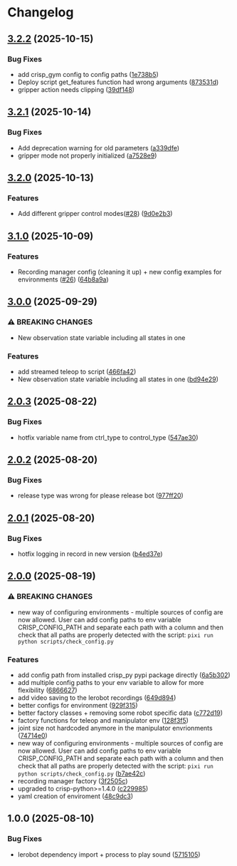 # Changelog

## [3.2.2](https://github.com/utiasDSL/crisp_gym/compare/v3.2.1...v3.2.2) (2025-10-15)


### Bug Fixes

* add crisp_gym config to config paths ([1e738b5](https://github.com/utiasDSL/crisp_gym/commit/1e738b530515e22c535532fb6fe235ba59bb0286))
* Deploy script get_features function had wrong arguments ([873531d](https://github.com/utiasDSL/crisp_gym/commit/873531d0e2aaec0816fe2bbe5f18a41497067bc1))
* gripper action needs clipping ([39df148](https://github.com/utiasDSL/crisp_gym/commit/39df1481e933110060031d0e43b7ef6cb2da8992))

## [3.2.1](https://github.com/utiasDSL/crisp_gym/compare/v3.2.0...v3.2.1) (2025-10-14)


### Bug Fixes

* Add deprecation warning for old parameters ([a339dfe](https://github.com/utiasDSL/crisp_gym/commit/a339dfe3997855e41b4d31d52e3f623450d78eee))
* gripper mode not properly initialized ([a7528e9](https://github.com/utiasDSL/crisp_gym/commit/a7528e9e7ee0816e208d096a8a83b649d5d29e78))

## [3.2.0](https://github.com/utiasDSL/crisp_gym/compare/v3.1.0...v3.2.0) (2025-10-13)


### Features

* Add different gripper control modes([#28](https://github.com/utiasDSL/crisp_gym/issues/28)) ([9d0e2b3](https://github.com/utiasDSL/crisp_gym/commit/9d0e2b312bdb839d5b95c429b11957e3c0d3b3f6))

## [3.1.0](https://github.com/utiasDSL/crisp_gym/compare/v3.0.0...v3.1.0) (2025-10-09)


### Features

* Recording manager config (cleaning it up) + new config examples for environments ([#26](https://github.com/utiasDSL/crisp_gym/issues/26)) ([64b8a9a](https://github.com/utiasDSL/crisp_gym/commit/64b8a9a2d42c0437b597754f2544147d66ed936f))

## [3.0.0](https://github.com/utiasDSL/crisp_gym/compare/v2.0.3...v3.0.0) (2025-09-29)


### ⚠ BREAKING CHANGES

* New observation state variable including all states in one

### Features

* add streamed teleop to script ([466fa42](https://github.com/utiasDSL/crisp_gym/commit/466fa42a5224d2a51ff6220f3c2baca01b9b1c5f))
* New observation state variable including all states in one ([bd94e29](https://github.com/utiasDSL/crisp_gym/commit/bd94e297d332652ea3d75894cbce2e4cfa0b9663))

## [2.0.3](https://github.com/utiasDSL/crisp_gym/compare/v2.0.2...v2.0.3) (2025-08-22)


### Bug Fixes

* hotfix variable name from ctrl_type to control_type ([547ae30](https://github.com/utiasDSL/crisp_gym/commit/547ae306a962da4635bfe4cfbcbde748c1b963b2))

## [2.0.2](https://github.com/utiasDSL/crisp_gym/compare/v2.0.1...v2.0.2) (2025-08-20)


### Bug Fixes

* release type was wrong for please release bot ([977ff20](https://github.com/utiasDSL/crisp_gym/commit/977ff20ef617252727a6c0895e43b9d029b525b2))

## [2.0.1](https://github.com/utiasDSL/crisp_gym/compare/v2.0.0...v2.0.1) (2025-08-20)


### Bug Fixes

* hotfix logging in record in new version ([b4ed37e](https://github.com/utiasDSL/crisp_gym/commit/b4ed37ed5bcee749e42c17dd6723f64d681ea5b7))

## [2.0.0](https://github.com/utiasDSL/crisp_gym/compare/v1.0.0...v2.0.0) (2025-08-19)


### ⚠ BREAKING CHANGES

* new way of configuring environments - multiple sources of config are now allowed. User can add config paths to env variable CRISP_CONFIG_PATH and separate each path with a column and then check that all paths are properly detected with the script: `pixi run python scripts/check_config.py`

### Features

* add config path from installed crisp_py pypi package directly ([6a5b302](https://github.com/utiasDSL/crisp_gym/commit/6a5b302e1701b4ffa46e4d062ad8004aca13e954))
* add multiple config paths to your env variable to allow for more flexibility ([6866627](https://github.com/utiasDSL/crisp_gym/commit/6866627deb963d37948fa09bd90977f028e54a27))
* add video saving to the lerobot recordings ([649d894](https://github.com/utiasDSL/crisp_gym/commit/649d89478adcce15873e00ac434e374980d52659))
* better configs for environment ([929f315](https://github.com/utiasDSL/crisp_gym/commit/929f3158b0a0a12194ab8a1b24ad2ddf0f368bbb))
* better factory classes + removing some robot specific data ([c772d19](https://github.com/utiasDSL/crisp_gym/commit/c772d194e02353423b7ca95496b8da88e33babfd))
* factory functions for teleop and manipulator env ([128f3f5](https://github.com/utiasDSL/crisp_gym/commit/128f3f59befb51220d8b9daf79835a291e3a2847))
* joint size not hardcoded anymore in the manipulator envrionments ([74714e0](https://github.com/utiasDSL/crisp_gym/commit/74714e0cedefc66735eec1c40ddb5277756eb81f))
* new way of configuring environments - multiple sources of config are now allowed. User can add config paths to env variable CRISP_CONFIG_PATH and separate each path with a column and then check that all paths are properly detected with the script: `pixi run python scripts/check_config.py` ([b7ae42c](https://github.com/utiasDSL/crisp_gym/commit/b7ae42c9a4e97e17670bcf6eb08819c8a360125b))
* recording manager factory ([3f2505c](https://github.com/utiasDSL/crisp_gym/commit/3f2505c9d594d9bb37fb20e4ec01c4dafc441e1a))
* upgraded to crisp-python&gt;=1.4.0 ([c229985](https://github.com/utiasDSL/crisp_gym/commit/c22998582b18070bbeccb2a2d3ed2c287399a483))
* yaml creation of enviroment ([48c9dc3](https://github.com/utiasDSL/crisp_gym/commit/48c9dc38895c00cff5f214cc1758a3c568b7bda9))

## 1.0.0 (2025-08-10)


### Bug Fixes

* lerobot dependency import + process to play sound ([5715105](https://github.com/utiasDSL/crisp_gym/commit/5715105166aa00d81a08948e5dd23c688d6a5d34))
